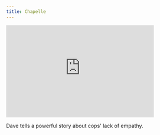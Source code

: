 ```yaml
---
title: Chapelle
---
```


<div class="video">
  <iframe width="400" height="250" src="https://www.youtube.com/embed/3tR6mKcBbT4?start=800" frameborder="0" allow="accelerometer; autoplay; encrypted-media; gyroscope; picture-in-picture" allowfullscreen></iframe>
  <p>Dave tells a powerful story about cops' lack of empathy.</p>

</div>